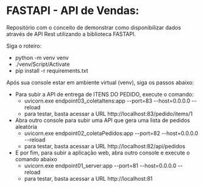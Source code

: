 # **FASTAPI - API de Vendas:**

Repositório com o conceito de demonstrar como disponibilizar dados através de API Rest utilizando a biblioteca FASTAPI.

Siga o roteiro:
- python -m venv venv
- ./venv/Script/Activate
- pip install -r requirements.txt

Após sua console estar em ambiente virtual (venv), siga os passos abaixo:
- Para subir a API de entrega de ITENS DO PEDIDO, execute o comando:
    + uvicorn.exe endpoint03_coletaItens:app --port=83 --host=0.0.0.0 --reload
    + para testar, basta acessar a URL http://localhost:83/pedido/items/1
- Abra outro console para subir uma API que gera uma lista de pedidos aleatória
    + uvicorn.exe endpoint02_coletaPedidos:app --port=82 --host=0.0.0.0 --reload
    + para testar, basta acessar a URL http://localhost:82/api/pedidos
- E por fim, para subir a aplicação web, abra outro console e execute o comando abaixo
    + uvicorn.exe endpoint01_server:app --port=81 --host=0.0.0.0 --reload
    + para testar, basta acessar a URL http://localhost:81 

